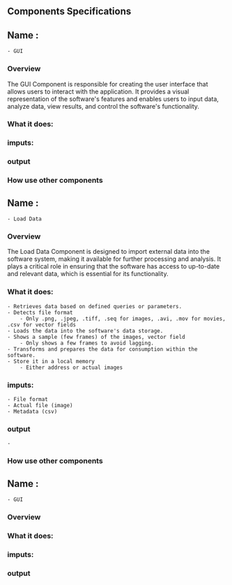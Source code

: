 ## Components Specifications
## Name : 
    - GUI

### Overview
The GUI Component is responsible for creating the user interface that allows users to interact with the application. It provides a visual representation of the software's features and enables users to input data, analyze data, view results, and control the software's functionality.

### What it does:

### imputs:

### output

### How use other components



## Name : 
    - Load Data

### Overview
The Load Data Component is designed to import external data into the software system, making it available for further processing and analysis. It plays a critical role in ensuring that the software has access to up-to-date and relevant data, which is essential for its functionality.

### What it does: 
    - Retrieves data based on defined queries or parameters.
    - Detects file format
        - Only .png, .jpeg, .tiff, .seq for images, .avi, .mov for movies, .csv for vector fields
    - Loads the data into the software's data storage.
    - Shows a sample (few frames) of the images, vector field
        - Only shows a few frames to avoid lagging.
    - Transforms and prepares the data for consumption within the software.
    - Store it in a local memory
        - Either address or actual images

### imputs:
    - File format
    - Actual file (image)
    - Metadata (csv)

### output
    -
### How use other components


## Name : 
    - GUI

### Overview

### What it does:

### imputs:

### output 